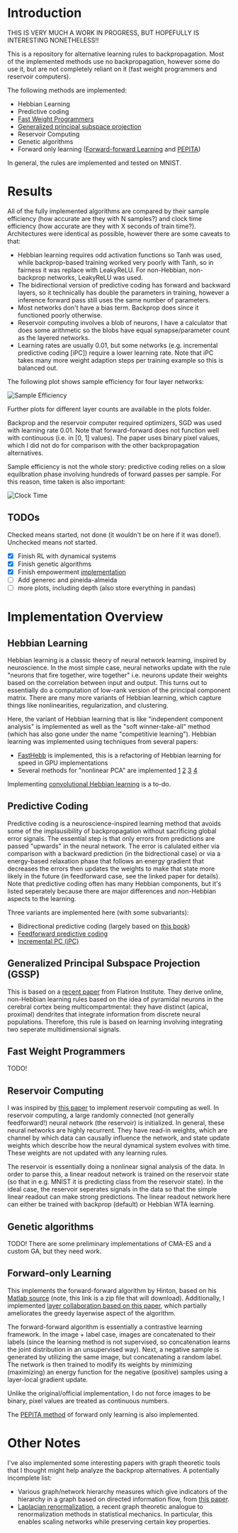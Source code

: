 # Introduction

THIS IS VERY MUCH A WORK IN PROGRESS, BUT HOPEFULLY IS INTERESTING NONETHELESS!!

This is a repository for alternative learning rules to backpropagation. Most of the implemented methods use no backpropagation, however some do use it, but are not completely reliant on it (fast weight programmers and reservoir computers).

The following methods are implemented:

* Hebbian Learning
* Predictive coding
* [Fast Weight Programmers](https://arxiv.org/abs/1610.06258)
* [Generalized principal subspace projection](https://arxiv.org/abs/2302.10051)
* Reservoir Computing
* Genetic algorithms
* Forward only learning ([Forward-forward Learning](https://arxiv.org/abs/2212.13345) and [PEPITA](https://arxiv.org/pdf/2201.11665))

In general, the rules are implemented and tested on MNIST.

# Results

All of the fully implemented algorithms are compared by their sample efficiency (how accurate are they with N samples?) and clock time efficiency (how accurate are they with X seconds of train time?). Architectures were identical as possible, however there are some caveats to that:

* Hebbian learning requires odd activation functions so Tanh was used, while backprop-based training worked very poorly with Tanh, so in fairness it was replace with LeakyReLU. For non-Hebbian, non-backprop networks, LeakyReLU was used.
* The bidirectional version of predictive coding has forward and backward layers, so it technically has double the parameters in training, however a inference forward pass still uses the same number of parameters.
* Most networks don't have a bias term. Backprop does since it functioned poorly otherwise.
* Reservoir computing involves a blob of neurons, I have a calculator that does some arithmetic so the blobs have equal synapse/parameter count as the layered networks.
* Learning rates are usually 0.01, but some networks (e.g. incremental predictive coding [iPC]) require a lower learning rate. Note that iPC takes many more weight adaption steps per training example so this is balanced out.

The following plot shows sample efficiency for four layer networks:

![Sample Efficiency](plots/Sample%20Efficiency(4%20layers).png)

Further plots for different layer counts are available in the plots folder.

Backprop and the reservoir computer required optimizers, SGD was used with learning rate 0.01. Note that forward-forward does not function well with continuous (i.e. in [0, 1] values). The paper uses binary pixel values, which I did not do for comparison with the other backpropagation alternatives.

Sample efficiency is not the whole story: predictive coding relies on a slow equilbration phase involving hundreds of forward passes per sample. For this reason, time taken is also important:

![Clock Time](plots/Clock%20Time%20(4%20layers).png)


## TODOs

Checked means started, not done (it wouldn't be on here if it was done!). Unchecked means not started.

- [x] Finish RL with dynamical systems
- [x] Finish genetic algorithms
- [x] Finish empowerment [implementation](https://arxiv.org/abs/1710.05101)
- [ ] Add generec and pineida-almeida
- [ ] more plots, including depth (also store everything in pandas)

# Implementation Overview

## Hebbian Learning

Hebbian learning is a classic theory of neural network learning, inspired by neuroscience. In the most simple case, neural networks update with the rule "neurons that fire together, wire together" i.e. neurons update their weights based on the correlation between input and output. This turns out to essentially do a computation of low-rank version of the principal component matrix. There are many more variants of Hebbian learning, which capture things like nonlinearities, regularization, and clustering.

Here, the variant of Hebbian learning that is like "independent component analysis" is implemented as well as the "soft winner-take-all" method (which has also gone under the name "competitivie learning"). Hebbian learning was implemented using techniques from several papers:

* [FastHebb](https://arxiv.org/abs/2207.03172) is implemented, this is a refactoring of Hebbian learning for speed in GPU implementations
* Several methods for "nonlinear PCA" are implemented [1](https://ieeexplore.ieee.org/document/374363) [2](https://citeseerx.ist.psu.edu/viewdoc/download?repid=rep1&type=pdf&doi=10.1.1.38.8171) [3](https://is.mpg.de/fileadmin/user_upload/files/publications/pdf2302.pdf) [4](http://www.scholarpedia.org/article/BCM_theory)

Implementing [convolutional Hebbian learning](https://openportal.isti.cnr.it/doc?id=people______::c8f9c1662c164f852a87b32d6d6bb3e1) is a to-do.

## Predictive Coding

Predictive coding is a neuroscience-inspired learning method that avoids some of the implausibility of backpropagation without sacrificing global error signals. The essential step is that only errors from predictions are passed "upwards" in the neural network. The error is calulated either via comparison with a backward prediction (in the bidrectional case) or via a energy-based relaxation phase that follows an energy gradient that decreases the errors then updates the weights to make that state more likely in the future (in feedforward case, see the linked paper for details). Note that predictive coding often has many Hebbian components, but it's listed seperately because there are major differences and non-Hebbian aspects to the learning.

Three variants are implemented here (with some subvariants):

* Bidirectional predictive coding (largely based on [this book](https://mitpress.mit.edu/9780262545617/gradient-expectations/))
* [Feedforward predictive coding](https://pubmed.ncbi.nlm.nih.gov/28333583/)
* [Incremental PC (iPC)](https://openreview.net/forum?id=RyUvzda8GH)

## Generalized Principal Subspace Projection (GSSP)
This is based on a [recent paper](https://arxiv.org/abs/2302.10051) from Flatiron Institute. They derive online, non-Hebbian learning rules based on the idea of pyramidal neurons in the cerebral cortex being multicompartmental: they have distinct (apical, proximal) dendrites that integrate information from discrete neural populations. Therefore, this rule is based on learning involving integrating two seperate multidimensional signals.

## Fast Weight Programmers

TODO!

## Reservoir Computing

I was inspired by [this paper](https://arxiv.org/abs/2210.10211) to implement reservoir computing as well. In reservoir computing, a large randomly connected (not generally feedforward!) neural network (the reservoir) is initialized. In general, these neural networks are highly recurrent. They have read-in weights, which are channel by which data can causally influence the network, and state update weights which describe how the neural dynamical system evolves with time. These weights are not updated with any learning rules.

The reservoir is essentially doing a nonlinear signal analysis of the data. In order to parse this, a linear readout network is trained on the reservoir state (so that in e.g. MNIST it is predicting class from the reservoir state). In the ideal case, the reservoir seperates signals in the data so that the simple linear readout can make strong predictions. The linear readout network here can either be trained with backprop (default) or Hebbian WTA learning.

## Genetic algorithms

TODO! There are some preliminary implementations of CMA-ES and a custom GA, but they need work.

## Forward-only Learning

This implements the forward-forward algorithm by Hinton, based on his [Matlab source](https://www.cs.toronto.edu/~hinton/ffcode.zip) (note, this link is a zip file that will download). Additionally, I implemented [layer collaboration based on this paper](https://arxiv.org/abs/2305.12393), which partially ameliorates the greedy layerwise aspect of the algorithm.

The forward-forward algorithm is essentially a contrastive learning framework. In the image + label case, images are concatenated to their labels (since the learning method is not supervised, so concatenation learns the joint distribution in an unsupervised way). Next, a negative sample is generated by utilizing the same image, but concatenating a random label. The network is then trained to modify its weights by minimizing (maximizing) an energy function for the negative (positive) samples using a layer-local gradient update.

Unlike the original/official implementation, I do not force images to be binary, pixel values are treated as continuous numbers.

The [PEPITA method](https://arxiv.org/pdf/2201.11665) of forward only learning is also implemented.

# Other Notes

I've also implemented some interesting papers with graph theoretic tools that I thought might help analyze the backprop alternatives. A potentially incomplete list:

* Various graph/network hierarchy measures which give indicators of the hierarchy in a graph based on directed information flow, from [this paper](https://www.nature.com/articles/s41598-021-93161-4).
* [Laplacian renormalization](https://www.nature.com/articles/s41567-022-01866-8), a recent graph theoretic analogue to renormalization methods in statistical mechanics. In particular, this enables scaling networks while preserving certain key properties.